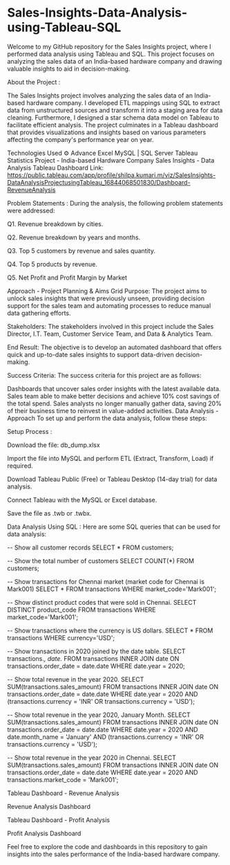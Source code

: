 # Sales-Insights-Data-Analysis-using-Tableau-SQL
Welcome to my GitHub repository for the Sales Insights project, where I performed data analysis using Tableau and SQL. This project focuses on analyzing the sales data of an India-based hardware company and drawing valuable insights to aid in decision-making.

About the Project :

The Sales Insights project involves analyzing the sales data of an India-based hardware company. I developed ETL mappings using SQL to extract data from unstructured sources and transform it into a staging area for data cleaning. Furthermore, I designed a star schema data model on Tableau to facilitate efficient analysis. The project culminates in a Tableau dashboard that provides visualizations and insights based on various parameters affecting the company's performance year on year.

Technologies Used ⚙
Advance Excel
MySQL | SQL Server
Tableau 
Statistics
Project - India-based Hardware Company Sales Insights - Data Analysis
Tableau Dashboard Link: https://public.tableau.com/app/profile/shilpa.kumari.m/viz/SalesInsights-DataAnalysisProjectusingTableau_16844068501830/Dashboard-RevenueAnalysis

Problem Statements :
During the analysis, the following problem statements were addressed:

Q1. Revenue breakdown by cities.

Q2. Revenue breakdown by years and months.

Q3. Top 5 customers by revenue and sales quantity.

Q4. Top 5 products by revenue.

Q5. Net Profit and Profit Margin by Market

Approach - Project Planning & Aims Grid
Purpose: The project aims to unlock sales insights that were previously unseen, providing decision support for the sales team and automating processes to reduce manual data gathering efforts.

Stakeholders: The stakeholders involved in this project include the Sales Director, I.T. Team, Customer Service Team, and Data & Analytics Team.

End Result: The objective is to develop an automated dashboard that offers quick and up-to-date sales insights to support data-driven decision-making.

Success Criteria: The success criteria for this project are as follows:

Dashboards that uncover sales order insights with the latest available data.
Sales team able to make better decisions and achieve 10% cost savings of the total spend.
Sales analysts no longer manually gather data, saving 20% of their business time to reinvest in value-added activities.
Data Analysis - Approach
To set up and perform the data analysis, follow these steps:

Setup Process :

Download the file: db_dump.xlsx

Import the file into MySQL and perform ETL (Extract, Transform, Load) if required.

Download Tableau Public (Free) or Tableau Desktop (14-day trial) for data analysis.

Connect Tableau with the MySQL or Excel database.

Save the file as .twb or .twbx.

Data Analysis Using SQL :
Here are some SQL queries that can be used for data analysis:


-- Show all customer records
SELECT * FROM customers;

-- Show the total number of customers
SELECT COUNT(*) FROM customers;

-- Show transactions for Chennai market (market code for Chennai is Mark001)
SELECT * FROM transactions WHERE market_code='Mark001';

-- Show distinct product codes that were sold in Chennai.
SELECT DISTINCT product_code FROM transactions WHERE market_code='Mark001';

-- Show transactions where the currency is US dollars.
SELECT * FROM transactions WHERE currency='USD';

-- Show transactions in 2020 joined by the date table.
SELECT transactions.*, date.* FROM transactions INNER JOIN date ON transactions.order_date = date.date WHERE date.year = 2020;

-- Show total revenue in the year 2020.
SELECT SUM(transactions.sales_amount) FROM transactions INNER JOIN date ON transactions.order_date = date.date WHERE date.year = 2020 AND (transactions.currency = 'INR' OR transactions.currency = 'USD');

-- Show total revenue in the year 2020, January Month.
SELECT SUM(transactions.sales_amount) FROM transactions INNER JOIN date ON transactions.order_date = date.date WHERE date.year = 2020 AND date.month_name = 'January' AND (transactions.currency = 'INR' OR transactions.currency = 'USD');

-- Show total revenue in the year 2020 in Chennai.
SELECT SUM(transactions.sales_amount) FROM transactions INNER JOIN date ON transactions.order_date = date.date WHERE date.year = 2020 AND transactions.market_code = 'Mark001';


Tableau Dashboard - Revenue Analysis

Revenue Analysis Dashboard

Tableau Dashboard - Profit Analysis

Profit Analysis Dashboard

Feel free to explore the code and dashboards in this repository to gain insights into the sales performance of the India-based hardware company.

